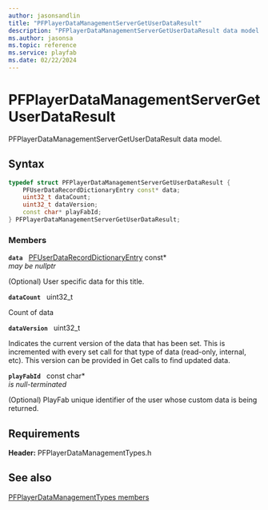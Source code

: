 ```yaml
---
author: jasonsandlin
title: "PFPlayerDataManagementServerGetUserDataResult"
description: "PFPlayerDataManagementServerGetUserDataResult data model."
ms.author: jasonsa
ms.topic: reference
ms.service: playfab
ms.date: 02/22/2024
---
```


# PFPlayerDataManagementServerGetUserDataResult  

PFPlayerDataManagementServerGetUserDataResult data model.  

## Syntax  
  
```cpp
typedef struct PFPlayerDataManagementServerGetUserDataResult {  
    PFUserDataRecordDictionaryEntry const* data;  
    uint32_t dataCount;  
    uint32_t dataVersion;  
    const char* playFabId;  
} PFPlayerDataManagementServerGetUserDataResult;  
```
  
### Members  
  
**`data`** &nbsp; [PFUserDataRecordDictionaryEntry](../../pftypes/structs/pfuserdatarecorddictionaryentry.md) const*  
*may be nullptr*  
  
(Optional) User specific data for this title.
  
**`dataCount`** &nbsp; uint32_t  
  
Count of data
  
**`dataVersion`** &nbsp; uint32_t  
  
Indicates the current version of the data that has been set. This is incremented with every set call for that type of data (read-only, internal, etc). This version can be provided in Get calls to find updated data.
  
**`playFabId`** &nbsp; const char*  
*is null-terminated*  
  
(Optional) PlayFab unique identifier of the user whose custom data is being returned.
  
  
## Requirements  
  
**Header:** PFPlayerDataManagementTypes.h
  
## See also  
[PFPlayerDataManagementTypes members](../pfplayerdatamanagementtypes_members.md)  

  
  
